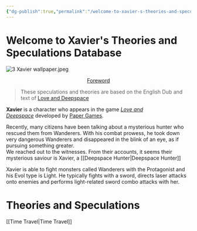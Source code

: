 ```yaml
---
{"dg-publish":true,"permalink":"/welcome-to-xavier-s-theories-and-speculations-database/","tags":["gardenEntry"]}
---
```


# Welcome to Xavier's Theories and Speculations Database


![3 Xavier wallpaper.jpeg](/img/user/3%20Xavier%20wallpaper.jpeg)

<center><u>Foreword</u></center>

>These speculations and theories are based on the English Dub and text of [Love and Deepspace](https://loveanddeepspace.infoldgames.com/en-EN/home)


**Xavier** is a character who appears in the game _[Love and Deepspace](https://loveanddeepspace.fandom.com/wiki/Love_and_Deepspace "Love and Deepspace")_ developed by [Paper Games](https://www.papegames.com/en/home).

Recently, many citizens have been talking about a mysterious hunter who rescued them from Wanderers. With his combat prowess, he took down very dangerous Wanderers and disappeared in the blink of an eye, as if pursuing something greater.   
We reached out to the witnesses. From their accounts, it seems their mysterious saviour is Xavier, a [[Deepspace Hunter\|Deepspace Hunter]]

Xavier is able to fight monsters called Wanderers with the Protagonist and his Evol type is Light. He typically fights with a sword, directs laser attacks onto enemies and performs light-related sword combo attacks with her.


# Theories and Speculations

[[Time Travel\|Time Travel]]
